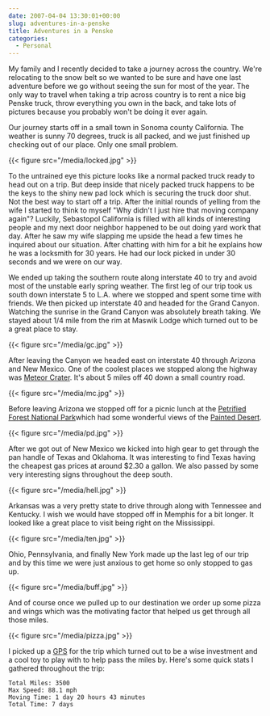 ```yaml
---
date: 2007-04-04 13:30:01+00:00
slug: adventures-in-a-penske
title: Adventures in a Penske
categories:
  - Personal
---
```


My family and I recently decided to take a journey across the country. We're
relocating to the snow belt so we wanted to be sure and have one last adventure
before we go without seeing the sun for most of the year. The only way to
travel when taking a trip across country is to rent a nice big Penske truck,
throw everything you own in the back, and take lots of pictures because you
probably won't be doing it ever again.<!--more-->

Our journey starts off in a small town in Sonoma county California. The weather
is sunny 70 degrees, truck is all packed, and we just finished up checking out
of our place. Only one small problem.

{{< figure src="/media/locked.jpg" >}}

To the untrained eye this picture looks like a normal packed truck ready to
head out on a trip. But deep inside that nicely packed truck happens to be the
keys to the shiny new pad lock which is securing the truck door shut. Not the
best way to start off a trip. After the initial rounds of yelling from the wife
I started to think to myself "Why didn't I just hire that moving company
again"? Luckily, Sebastopol California is filled with all kinds of interesting
people and my next door neighbor happened to be out doing yard work that day.
After he saw my wife slapping me upside the head a few times he inquired about
our situation. After chatting with him for a bit he explains how he was a
locksmith for 30 years. He had our lock picked in under 30 seconds and we were
on our way.

We ended up taking the southern route along interstate 40 to try and avoid most
of the unstable early spring weather. The first leg of our trip took us south
down interstate 5 to L.A. where we stopped and spent some time with friends. We
then picked up interstate 40 and headed for the Grand Canyon. Watching the
sunrise in the Grand Canyon was absolutely breath taking. We stayed about 1/4
mile from the rim at Maswik Lodge which turned out to be a great place to stay.

{{< figure src="/media/gc.jpg" >}}

After leaving the Canyon we headed east on interstate 40 through Arizona and
New Mexico. One of the coolest places we stopped along the highway was [Meteor
Crater](http://www.meteorcrater.com). It's about 5 miles off 40 down a small
country road.

{{< figure src="/media/mc.jpg" >}}

Before leaving Arizona we stopped off for a picnic lunch at the [Petrified
Forest National Park](http://www.nps.gov/pefo/)which had some wonderful views
of the [Painted Desert](http://en.wikipedia.org/wiki/Painted_Desert,_Arizona).

{{< figure src="/media/pd.jpg" >}}

After we got out of New Mexico we kicked into high gear to get through the pan
handle of Texas and Oklahoma. It was interesting to find Texas having the
cheapest gas prices at around $2.30 a gallon. We also passed by some very
interesting signs throughout the deep south.

{{< figure src="/media/hell.jpg" >}}

Arkansas was a very pretty state to drive through along with Tennessee and
Kentucky. I wish we would have stopped off in Memphis for a bit longer. It
looked like a great place to visit being right on the Mississippi.

{{< figure src="/media/ten.jpg" >}}

Ohio, Pennsylvania, and finally New York made up the last leg of our trip and
by this time we were just anxious to get home so only stopped to gas up.

{{< figure src="/media/buff.jpg" >}}

And of course once we pulled up to our destination we order up some pizza and
wings which was the motivating factor that helped us get through all those
miles.

{{< figure src="/media/pizza.jpg" >}}

I picked up a [GPS](http://www.garmin.com/products/nuvi/) for the trip which
turned out to be a wise investment and a cool toy to play with to help pass the
miles by. Here's some quick stats I gathered throughout the trip:

```
Total Miles: 3500
Max Speed: 88.1 mph
Moving Time: 1 day 20 hours 43 minutes
Total Time: 7 days
```
